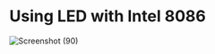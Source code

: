 # Using LED with Intel 8086

![Screenshot (90)](https://user-images.githubusercontent.com/60793259/112338207-a9cf8300-8ccf-11eb-8f2b-3034f35be140.png)
